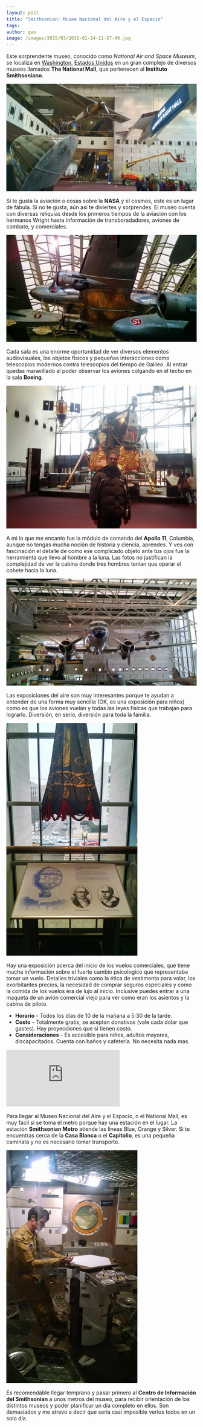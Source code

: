```yaml
---
layout: post
title: "Smithsonian: Museo Nacional del Aire y el Espacio"
tags: 
author: geo
image: /images/2015/03/2015-01-14-11-57-49.jpg
---
```

Este sorprendente museo, conocido como *National Air and Space Museum*, se localiza en [Washington](/tag/washington), [Estados Unidos](/tag/estados-unidos) en un gran complejo de diversos museos llamados **The National Mall**, que pertenecen al **Instituto Smithsoniano**. 

![Entrando a la sala Boeing](/images/2015/03/2015-01-14-10-32-04.jpg)

Si te gusta la aviación o cosas sobre la **NASA** y el cosmos, este es un lugar de fábula. Si no te gusta, aún así te diviertes y sorprendes. El museo cuenta con diversas reliquias desde los primeros tiempos de la aviación con los hermanos Wright hasta información de transboradadores, aviones de combate, y comerciales.

![Aviones y aviones](/images/2015/03/2015-01-14-11-05-20.jpg)

Cada sala es una enorme oportunidad de ver diversos elementos audiovisuales, los objetos fisicos y pequeñas interacciones como telescopios modernos contra telescopios del tiempo de Galileo. Al entrar quedas maravillado al poder observar los aviones colgando en el techo en la sala **Boeing**.

![Modulo de la NASA](/images/2015/03/2015-01-14-11-26-07.jpg)

A mi lo que me encanto fue la módulo de comando del **Apollo 11**, Columbia, aunque no tengas mucha noción de historia y ciencia, aprendes. Y ves con fascinación el detalle de como ese complicado objeto ante tus ojos fue la herramienta que llevo al hombre a la luna. Las fotos no justifican la complejidad de ver la cabina donde tres hombres tenían que operar el cohete hacia la luna.

![Eastern Airlines](/images/2015/03/2015-01-14-11-58-08.jpg)

Las exposiciones del aire son muy interesantes porque te ayudan a entender de una forma muy sencilla (OK, es una exposición para niños) como es que los aviones vuelan y todas las leyes físicas que trabajan para lograrlo. Diversión, en serio, diversión para toda la familia. 

![Un globo aerostático](/images/2015/03/2015-01-14-11-56-06.jpg)

Hay una exposición acerca del inicio de los vuelos comerciales, que tiene mucha información sobre el fuerte cambio psicologico que representaba tomar un vuelo. Detalles triviales como la ética de vestimenta para volar, los exorbitantes precios, la necesidad de comprar seguros especiales y como la comida de los vuelos era de lujo al inicio. Inclusive puedes entrar a una maqueta de un avión comercial viejo para ver como eran los asientos y la cabina de piloto.

* **Horario** - Todos los días de 10 de la mañana a 5:30 de la tarde.
* **Costo** - Totalmente gratis, se aceptan donativos (vale cada dolar que gastes). Hay proyecciones que si tienen costo.
* **Consideraciones** - Es accesible para niños, adultos mayores, discapacitados. Cuenta con baños y cafetería. No necesita nada mas.

<div class="embed-responsive embed-responsive-16by9">
<iframe src="https://www.google.com/maps/embed?pb=!1m14!1m8!1m3!1d6211.135653864928!2d-77.02439911114502!3d38.88812852230695!3m2!1i1024!2i768!4f13.1!3m3!1m2!1s0x0000000000000000%3A0xf8e7c937dd8ce81b!2sSmithsonian+National+Air+and+Space+Museum!5e0!3m2!1sen!2sus!4v1426712397706" class="embed-responsive-item"  frameborder="0" style="border:0"></iframe>
</div>

Para llegar al Museo Nacional del Aire y el Espacio, o el National Mall, es muy fácil si se toma el metro porque hay una estación en el lugar. La estación  **Smithsonian Metro** atiende las líneas Blue, Orange y Silver. Si te encuentras cerca de la **Casa Blanca** o el **Capitolio**, es una pequeña caminata y no es necesario tomar transporte. 

![Astronautas, haciendo cosas de austronautas](/images/2015/03/2015-01-14-11-50-51.jpg)

Es recomendable llegar temprano y pasar primero al **Centro de Información del Smithsonian** a unos metros del museo, para recibir orientación de los distintos museos y poder planificar un día completo en ellos. Son demasiados y me atrevo a decir que sería casi imposible verlos todos en un solo día.